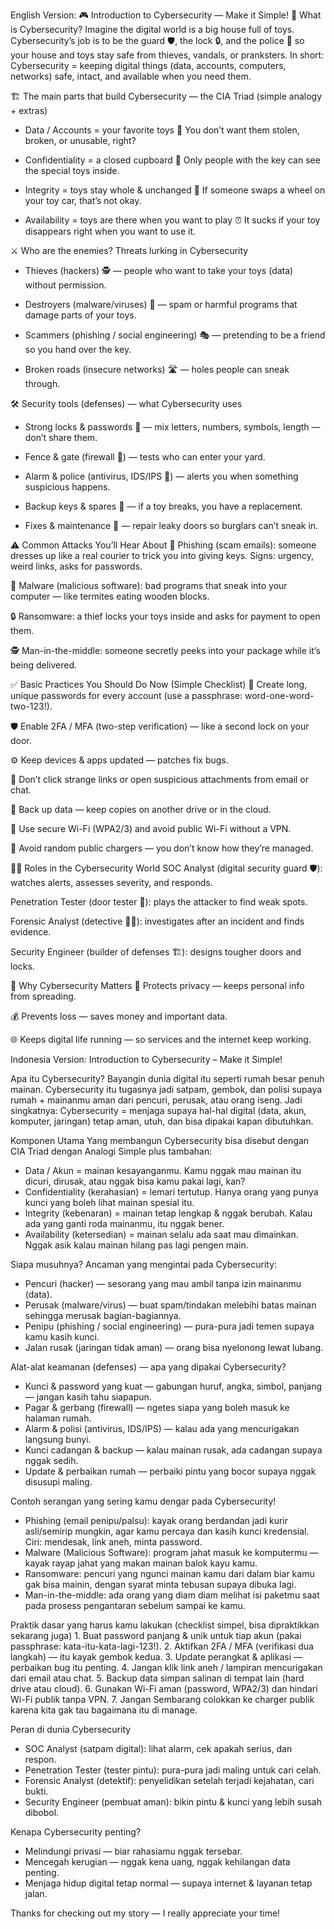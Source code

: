 English Version:
🎮 Introduction to Cybersecurity — Make it Simple! 
🔐 What is Cybersecurity?
Imagine the digital world is a big house full of toys. Cybersecurity’s job is to be the guard 🛡️, the lock 🔒, and the police 👮 so your house and toys stay safe from thieves, vandals, or pranksters.
In short:
Cybersecurity = keeping digital things (data, accounts, computers, networks) safe, intact, and available when you need them.


🏗️ The main parts that build Cybersecurity — the CIA Triad (simple analogy + extras)
- Data / Accounts = your favorite toys 🧸
You don’t want them stolen, broken, or unusable, right?

- Confidentiality = a closed cupboard 🔑
Only people with the key can see the special toys inside.

- Integrity = toys stay whole & unchanged 🎲
If someone swaps a wheel on your toy car, that’s not okay.

- Availability = toys are there when you want to play ⏰
It sucks if your toy disappears right when you want to use it.


⚔️ Who are the enemies? Threats lurking in Cybersecurity
- Thieves (hackers) 🕵️ — people who want to take your toys (data) without permission.

- Destroyers (malware/viruses) 🐛 — spam or harmful programs that damage parts of your toys.

- Scammers (phishing / social engineering) 🎭 — pretending to be a friend so you hand over the key.

- Broken roads (insecure networks) 🛣️ — holes people can sneak through.


🛠️ Security tools (defenses) — what Cybersecurity uses
- Strong locks & passwords 🔑 — mix letters, numbers, symbols, length — don’t share them.

- Fence & gate (firewall 🚧) — tests who can enter your yard.

- Alarm & police (antivirus, IDS/IPS 🚨) — alerts you when something suspicious happens.

- Backup keys & spares 💾 — if a toy breaks, you have a replacement.

- Fixes & maintenance 🧰 — repair leaky doors so burglars can’t sneak in.


⚠️ Common Attacks You’ll Hear About
📧 Phishing (scam emails): someone dresses up like a real courier to trick you into giving keys. Signs: urgency, weird links, asks for passwords.

🐛 Malware (malicious software): bad programs that sneak into your computer — like termites eating wooden blocks.

🔒 Ransomware: a thief locks your toys inside and asks for payment to open them.

🕵️ Man-in-the-middle: someone secretly peeks into your package while it’s being delivered.


✅ Basic Practices You Should Do Now (Simple Checklist)
🔑 Create long, unique passwords for every account (use a passphrase: word-one-word-two-123!).

🛡️ Enable 2FA / MFA (two-step verification) — like a second lock on your door.

⚙️ Keep devices & apps updated — patches fix bugs.

🚫 Don’t click strange links or open suspicious attachments from email or chat.

💾 Back up data — keep copies on another drive or in the cloud.

📶 Use secure Wi-Fi (WPA2/3) and avoid public Wi-Fi without a VPN.

🔌 Avoid random public chargers — you don’t know how they’re managed.


👨‍💻 Roles in the Cybersecurity World
SOC Analyst (digital security guard 🛡️): watches alerts, assesses severity, and responds.

Penetration Tester (door tester 🚪): plays the attacker to find weak spots.

Forensic Analyst (detective 🕵️‍♂️): investigates after an incident and finds evidence.

Security Engineer (builder of defenses 🏗️): designs tougher doors and locks.


🌟 Why Cybersecurity Matters
🔐 Protects privacy — keeps personal info from spreading.

💰 Prevents loss — saves money and important data.

🌐 Keeps digital life running — so services and the internet keep working.


Indonesia Version:
Introduction to Cybersecurity – Make it Simple! 

Apa itu Cybersecurity?
Bayangin dunia digital itu seperti rumah besar penuh mainan. Cybersecurity itu tugasnya jadi satpam, gembok, dan polisi supaya rumah + mainanmu aman dari pencuri, perusak, atau orang iseng.
Jadi singkatnya: Cybersecurity = menjaga supaya hal-hal digital (data, akun, komputer, jaringan) tetap aman, utuh, dan bisa dipakai kapan dibutuhkan.


Komponen Utama Yang membangun Cybersecurity bisa disebut dengan CIA Triad dengan 
Analogi Simple plus tambahan:
- Data / Akun = mainan kesayanganmu.
Kamu nggak mau mainan itu dicuri, dirusak, atau nggak bisa kamu pakai lagi, kan?
- Confidentiality (kerahasian) = lemari tertutup.
Hanya orang yang punya kunci yang boleh lihat mainan spesial itu.
- Integrity (kebenaran) = mainan tetap lengkap & nggak berubah.
Kalau ada yang ganti roda mainanmu, itu nggak bener.
- Availability (ketersedian) = mainan selalu ada saat mau dimainkan.
Nggak asik kalau mainan hilang pas lagi pengen main.

Siapa musuhnya? Ancaman yang mengintai pada Cybersecurity:
- Pencuri (hacker) — sesorang yang mau ambil tanpa izin mainanmu (data).
- Perusak (malware/virus) — buat spam/tindakan melebihi batas mainan sehingga merusak bagian-bagiannya.
- Penipu (phishing / social engineering) — pura-pura jadi temen supaya kamu kasih kunci.
- Jalan rusak (jaringan tidak aman) — orang bisa nyelonong lewat lubang.


Alat-alat keamanan (defenses) — apa yang dipakai Cybersecurity?
- Kunci & password yang kuat — gabungan huruf, angka, simbol, panjang — jangan kasih tahu siapapun.
- Pagar & gerbang (firewall) — ngetes siapa yang boleh masuk ke halaman rumah.
- Alarm & polisi (antivirus, IDS/IPS) — kalau ada yang mencurigakan langsung bunyi.
- Kunci cadangan & backup — kalau mainan rusak, ada cadangan supaya nggak sedih.
- Update & perbaikan rumah — perbaiki pintu yang bocor supaya nggak disusupi maling.


Contoh serangan yang sering kamu dengar pada Cybersecurity!
- Phishing (email penipu/palsu): kayak orang berdandan jadi kurir asli/semirip mungkin, agar kamu percaya dan kasih kunci kredensial. Ciri: mendesak, link aneh, minta password.
- Malware (Malicious Software): program jahat masuk ke komputermu — kayak rayap jahat yang makan mainan balok kayu kamu.
- Ransomware: pencuri yang ngunci mainan kamu dari dalam biar kamu gak bisa mainin, dengan syarat minta tebusan supaya dibuka lagi.
- Man-in-the-middle: ada orang yang diam diam melihat isi paketmu saat pada prosess pengantaran sebelum sampai ke kamu.

Praktik dasar yang harus kamu lakukan (checklist simpel, bisa dipraktikkan sekarang juga)
    1. Buat password panjang & unik untuk tiap akun (pakai passphrase: kata-itu-kata-lagi-123!).
    2. Aktifkan 2FA / MFA (verifikasi dua langkah) — itu kayak gembok kedua.
    3. Update perangkat & aplikasi — perbaikan bug itu penting.
    4. Jangan klik link aneh / lampiran mencurigakan dari email atau chat.
    5. Backup data simpan salinan di tempat lain (hard drive atau cloud).
    6. Gunakan Wi-Fi aman (password, WPA2/3) dan hindari Wi-Fi publik tanpa VPN.
    7. Jangan Sembarang colokkan ke charger publik karena kita gak tau bagaimana itu di manage.

Peran di dunia Cybersecurity 
- SOC Analyst (satpam digital): lihat alarm, cek apakah serius, dan respon.
- Penetration Tester (tester pintu): pura-pura jadi maling untuk cari celah.
- Forensic Analyst (detektif): penyelidikan setelah terjadi kejahatan, cari bukti.
- Security Engineer (pembuat aman): bikin pintu & kunci yang lebih susah dibobol.

Kenapa Cybersecurity penting?
- Melindungi privasi — biar rahasiamu nggak tersebar.
- Mencegah kerugian — nggak kena uang, nggak kehilangan data penting.
- Menjaga hidup digital tetap normal — supaya internet & layanan tetap jalan.


Thanks for checking out my story — I really appreciate your time!
